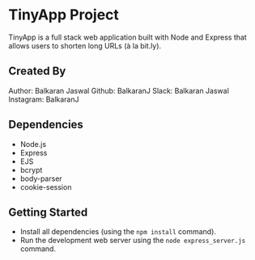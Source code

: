 # TinyApp Project

TinyApp is a full stack web application built with Node and Express that allows users to shorten long URLs (à la bit.ly).

## Created By

Author: Balkaran Jaswal
Github: BalkaranJ
Slack:  Balkaran Jaswal
Instagram: BalkaranJ

## Dependencies

- Node.js
- Express
- EJS
- bcrypt
- body-parser
- cookie-session

## Getting Started

- Install all dependencies (using the `npm install` command).
- Run the development web server using the `node express_server.js` command.